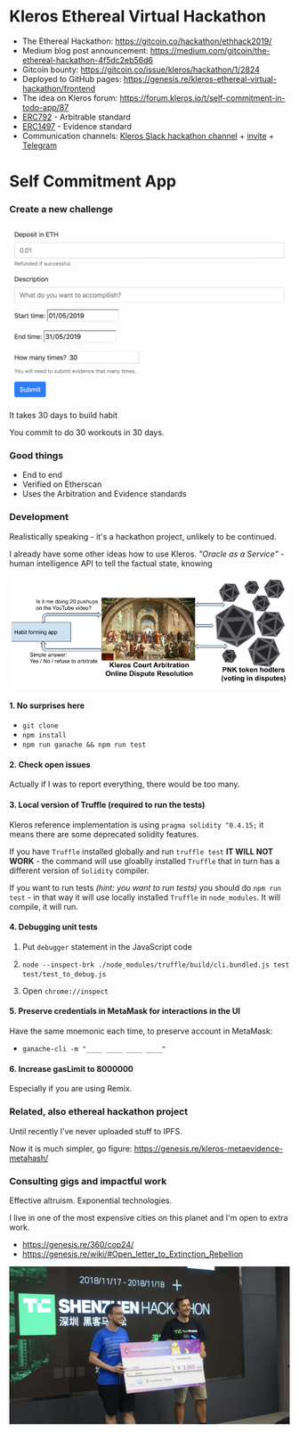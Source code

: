 # Kleros Ethereal Virtual Hackathon

* The Ethereal Hackathon: https://gitcoin.co/hackathon/ethhack2019/
* Medium blog post announcement: https://medium.com/gitcoin/the-ethereal-hackathon-4f5dc2eb56d6
* Gitcoin bounty: https://gitcoin.co/issue/kleros/hackathon/1/2824
* Deployed to GitHub pages: https://genesis.re/kleros-ethereal-virtual-hackathon/frontend
* The idea on Kleros forum: https://forum.kleros.io/t/self-commitment-in-todo-app/87
* [ERC792](https://github.com/ethereum/EIPs/issues/792) - Arbitrable standard
* [ERC1497](https://github.com/ethereum/EIPs/issues/1497) - Evidence standard
* Communication channels: <a href="https://kleros.slack.com/messages/hackathon/">Kleros Slack hackathon channel</a> + <a href="https://slack.kleros.io/">invite</a> + <a href="https://t.me/kleros">Telegram</a>

# Self Commitment App

### Create a new challenge

![](create-new-challenge.png?raw=true "Create new challenge")

It takes 30 days to build habit

You commit to do 30 workouts in 30 days.

<!---
But... Sometimes life happens.

1. Early morning international flight across several timezones
2. Battery out of juice
3. Running out of storage
4. Not pressing record button
5. Internet too slow to upload
6. Anything really, life happens, especially if you are a guy like me.

It is OK to upload 2 videos a day later. If you do 30 workouts in 30 days and you miss one day and do 2x the following one - it's OK with me, it's perfectly acceptable outcome.

To keep it simple - we are not doing an appeal process. It's not $1m on the line, it's a workout that you can do in 15 minutes. Just do it again and this time make sure there are no doubts.

It may happen that jurors will reject the submission. That is OK too. I believe in incentives and training of Klerors jurors to sufficiently tell whether your submission was valid in the first place.

-->

### Good things

* End to end
* Verified on Etherscan
* Uses the Arbitration and Evidence standards

### Development

Realistically speaking - it's a hackathon project, unlikely to be continued.

I already have some other ideas how to use Kleros. *"Oracle as a Service"* - human intelligence API to tell the factual state, knowing 

![](kleros-simple-use-case.png?raw=true "simple Kleros")

#### 1. No surprises here

* `git clone`
* `npm install`
* `npm run ganache && npm run test`

#### 2. Check open issues

Actually if I was to report everything, there would be too many. 

#### 3. Local version of Truffle (required to run the tests)
Kleros reference implementation is using `pragma solidity ^0.4.15;` it means there are some deprecated solidity features.

If you have `Truffle` installed globally and run `truffle test` **IT WILL NOT WORK** - the command will use gloablly installed `Truffle` that in turn has a different version of `Solidity` compiler.

If you want to run tests *(hint: you want to run tests)* you should do `npm run test` - in that way it will use locally installed `Truffle` in `node_modules`. It will compile, it will run.

#### 4. Debugging unit tests

1. Put `debugger` statement in the JavaScript code

2. `node --inspect-brk ./node_modules/truffle/build/cli.bundled.js test test/test_to_debug.js`

3. Open `chrome://inspect`

#### 5. Preserve credentials in MetaMask for interactions in the UI

Have the same mnemonic each time, to preserve account in MetaMask:
* `ganache-cli -m "____ ____ ____ ____"`

#### 6. Increase gasLimit to 8000000

Especially if you are using Remix.


<!--- 

### Similar Projects

Idea is by no means original. The difference - using decentralized architecture and Kleros arbitration and evidence standards.

* Reminds me: https://gofuckingdoit.com/
* Pavlock
* Stickk
* Anticharity - giving money to orphanage in Africa doesn't feel as bad as neo-nazi-hitler-legacy-institute

(especially if they have public record of donors)

-->

### Related, also ethereal hackathon project

Until recently I've never uploaded stuff to IPFS.

Now it is much simpler, go figure: https://genesis.re/kleros-metaevidence-metahash/

### Consulting gigs and impactful work

Effective altruism. Exponential technologies. 

I live in one of the most expensive cities on this planet and I'm open to extra work.

* https://genesis.re/360/cop24/
* https://genesis.re/wiki/#Open_letter_to_Extinction_Rebellion

![](shenzhen-hackathon.png?raw=true "Shenzhen hackathon")